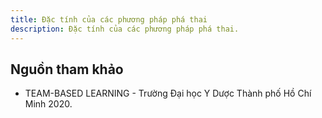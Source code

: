 ```yaml
---
title: Đặc tính của các phương pháp phá thai
description: Đặc tính của các phương pháp phá thai.
---
```


## Nguồn tham khảo

- TEAM-BASED LEARNING - Trường Đại học Y Dược Thành phố Hồ Chí Minh 2020.
